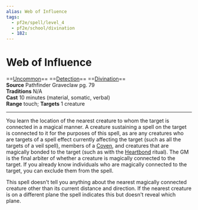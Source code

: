 ```yaml
---
alias: Web of Influence 
tags:
  - pf2e/spell/level_4
  - pf2e/school/divination
  - 182:
---
```


# Web of Influence

==[Uncommon](Uncommon.md)== ==[Detection](Detection.md)== ==[Divination](Divination.md)==  
__Source__ Pathfinder Graveclaw pg. 79  
**Traditions** N/A  
**Cast** 10 minutes (material, somatic, verbal)  
**Range** touch; **Targets** 1 creature

---

You learn the location of the nearest creature to whom the target is connected in a magical manner. A creature sustaining a spell on the target is connected to it for the purposes of this spell, as are any creatures who are targets of a spell effect currently affecting the target (such as all the targets of a veil spell), members of a [Coven](Coven.md), and creatures that are magically bonded to the target (such as with the [Heartbond](Heartbond.md) ritual). The GM is the final arbiter of whether a creature is magically connected to the target. If you already know individuals who are magically connected to the target, you can exclude them from the spell.

This spell doesn't tell you anything about the nearest magically connected creature other than its current distance and direction. If the nearest creature is on a different plane the spell indicates this but doesn't reveal which plane.
